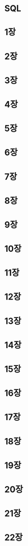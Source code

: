 # SQL

<h1>1장</h1>

<h1>2장</h1>


<h1>3장</h1>

<h1>4장</h1>


<h1>5장</h1>

<h1>6장</h1>


<h1>7장</h1>

<h1>8장</h1>


<h1>9장</h1>

<h1>10장</h1>

<h1>11장</h1>

<h1>12장</h1>

<h1>13장</h1>
<h1>14장</h1>

<h1>15장</h1>

<h1>16장</h1>

<h1>17장</h1>

<h1>18장</h1>

<h1>19장</h1>

<h1>20장</h1>

<h1>21장</h1>

<h1>22장</h1>

